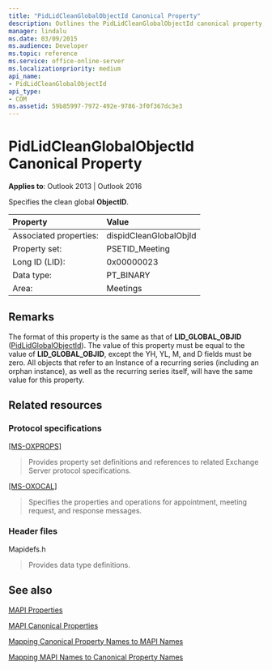 ```yaml
---
title: "PidLidCleanGlobalObjectId Canonical Property"
description: Outlines the PidLidCleanGlobalObjectId canonical property, which specifies the clean global ObjectID.
manager: lindalu
ms.date: 03/09/2015
ms.audience: Developer
ms.topic: reference
ms.service: office-online-server
ms.localizationpriority: medium
api_name:
- PidLidCleanGlobalObjectId
api_type:
- COM
ms.assetid: 59b85997-7972-492e-9786-3f0f367dc3e3
---
```


# PidLidCleanGlobalObjectId Canonical Property

  
  
**Applies to**: Outlook 2013 | Outlook 2016 
  
Specifies the clean global **ObjectID**.
  
|Property |Value |
|:-----|:-----|
|Associated properties:  <br/> |dispidCleanGlobalObjId  <br/> |
|Property set:  <br/> |PSETID_Meeting  <br/> |
|Long ID (LID):  <br/> |0x00000023  <br/> |
|Data type:  <br/> |PT_BINARY  <br/> |
|Area:  <br/> |Meetings  <br/> |
   
## Remarks

The format of this property is the same as that of **LID_GLOBAL_OBJID** ([PidLidGlobalObjectId](pidlidglobalobjectid-canonical-property.md)). The value of this property must be equal to the value of **LID_GLOBAL_OBJID**, except the YH, YL, M, and D fields must be zero. All objects that refer to an Instance of a recurring series (including an orphan instance), as well as the recurring series itself, will have the same value for this property.
  
## Related resources

### Protocol specifications

[[MS-OXPROPS]](https://msdn.microsoft.com/library/f6ab1613-aefe-447d-a49c-18217230b148%28Office.15%29.aspx)
  
> Provides property set definitions and references to related Exchange Server protocol specifications.
    
[[MS-OXOCAL]](https://msdn.microsoft.com/library/09861fde-c8e4-4028-9346-e7c214cfdba1%28Office.15%29.aspx)
  
> Specifies the properties and operations for appointment, meeting request, and response messages.
    
### Header files

Mapidefs.h
  
> Provides data type definitions.
    
## See also



[MAPI Properties](mapi-properties.md)
  
[MAPI Canonical Properties](mapi-canonical-properties.md)
  
[Mapping Canonical Property Names to MAPI Names](mapping-canonical-property-names-to-mapi-names.md)
  
[Mapping MAPI Names to Canonical Property Names](mapping-mapi-names-to-canonical-property-names.md)

